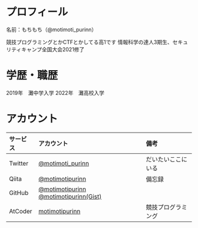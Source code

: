 # プロフィール
名前：もちもち（@motimoti_purinn）

競技プログラミングとかCTFとかしてる高1です
情報科学の達人3期生、セキュリティキャンプ全国大会2021修了

# 学歴・職歴

2019年　灘中学入学
2022年　灘高校入学




# アカウント

|サービス|アカウント|備考|
|:---|:---|:---|
|Twitter|[@motimoti_purinn](https://twitter.com/motimoti_purinn)|だいたいここにいる|
|Qiita|[@motimotipurinn](http://qiita.com/motimotipurinn)|備忘録|
|GitHub|[@motimotipurinn](https://github.com/motimotipurinn)  [@motimotipurinn(Gist)](https://gist.github.com/motimotipurinn)||
|AtCoder|[motimotipurinn](https://atcoder.jp/users/motimotipurinn)|競技プログラミング|
